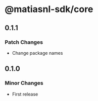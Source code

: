 # @matiasnl-sdk/core

## 0.1.1

### Patch Changes

- Change package names

## 0.1.0

### Minor Changes

- First release

